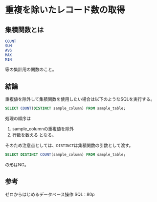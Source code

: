 # 重複を除いたレコード数の取得

## 集積関数とは
```sql
COUNT
SUM
AVG
MAX
MIN
```
等の集計用の関数のこと。

## 結論
重複値を除外して集積関数を使用したい場合は以下のようなSQLを実行する。
```sql
SELECT COUNT(DISTINCT sample_column) FROM sample_table;
```

処理の順序は
1. sample_columnの重複値を除外
2. 行数を数える
となる。

そのため注意点としては、`DISTINCT`は集積関数の引数として渡す。
```sql
SELECT DISTINCT COUNT(sample_column) FROM sample_table;
```
の形はNG。


## 参考
ゼロからはじめるデータベース操作 SQL : 80p
